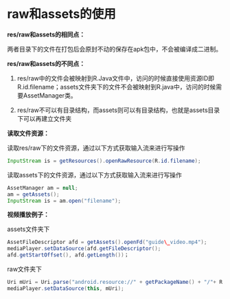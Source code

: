 # raw和assets的使用
**res/raw和assets的相同点：**

两者目录下的文件在打包后会原封不动的保存在apk包中，不会被编译成二进制。

**res/raw和assets的不同点：**

1. res/raw中的文件会被映射到R.Java文件中，访问的时候直接使用资源ID即R.id.filename；assets文件夹下的文件不会被映射到R.java中，访问的时候需要AssetManager类。

2. res/raw不可以有目录结构，而assets则可以有目录结构，也就是assets目录下可以再建立文件夹

**读取文件资源：**

读取res/raw下的文件资源，通过以下方式获取输入流来进行写操作
```java
InputStream is = getResources().openRawResource(R.id.filename);
```
读取assets下的文件资源，通过以下方式获取输入流来进行写操作
```java
AssetManager am = null;
am = getAssets();
InputStream is = am.open("filename");
```
**视频播放例子：**

assets文件夹下
```java
AssetFileDescriptor afd = getAssets().openFd("guide\_video.mp4");
mediaPlayer.setDataSource(afd.getFileDescriptor();
afd.getStartOffset(), afd.getLength())；
```
raw文件夹下
```java
Uri mUri = Uri.parse("android.resource://" + getPackageName() + "/"+ R.raw.guide\_video);
mediaPlayer.setDataSource(this, mUri);
```
